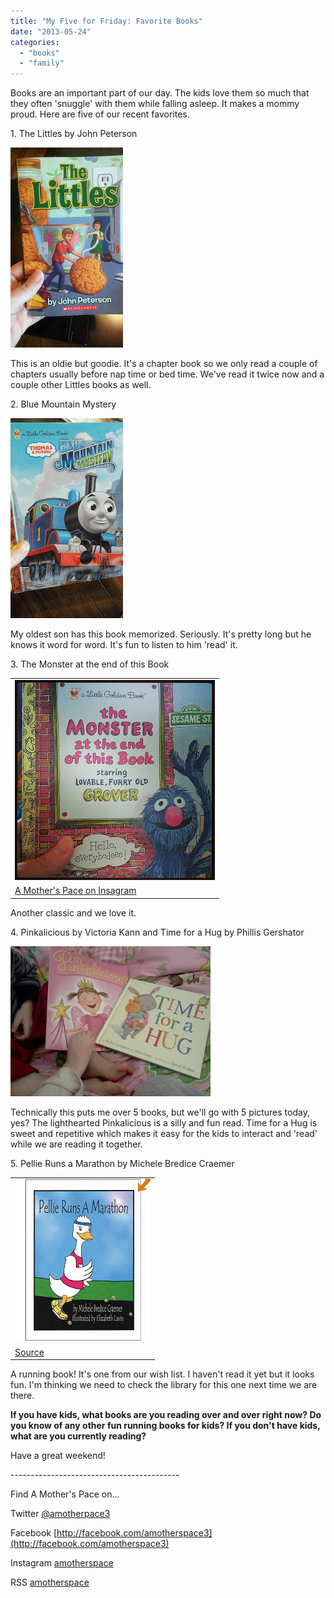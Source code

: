 ```yaml
---
title: "My Five for Friday: Favorite Books"
date: "2013-05-24"
categories: 
  - "books"
  - "family"
---
```


Books are an important part of our day. The kids love them so much that they often 'snuggle' with them while falling asleep. It makes a mommy proud. Here are five of our recent favorites.  
  
1\. The Littles by John Peterson  
  
  

[![](images/IMAG0972.jpg)](http://amotherspace.net/wp-content/uploads/2013/05/IMAG09721.jpg)

  
This is an oldie but goodie. It's a chapter book so we only read a couple of chapters usually before nap time or bed time. We've read it twice now and a couple other Littles books as well.   
  
  
2\. Blue Mountain Mystery  
  
  

[![](images/IMAG0973.jpg)](http://amotherspace.net/wp-content/uploads/2013/05/IMAG09731.jpg)

  
  
My oldest son has this book memorized. Seriously. It's pretty long but he knows it word for word. It's fun to listen to him 'read' it.   
  
  
3\. The Monster at the end of this Book  
  

<table align="center" cellpadding="0" cellspacing="0"><tbody><tr><td><a href="http://amotherspace.net/wp-content/uploads/2013/05/IMG_20130517_0931451.jpg" imageanchor="1"><img border="0" height="320" src="images/IMG_20130517_093145.jpg" width="320"></a></td></tr><tr><td><a href="http://instagram.com/amotherspace" target="_blank">A Mother's Pace on Insagram</a></td></tr></tbody></table>

  
Another classic and we love it.   
  
  
4\. Pinkalicious by Victoria Kann and Time for a Hug by Phillis Gershator  
  
  

[![](images/IMG_20121220_131510.jpg)](http://amotherspace.net/wp-content/uploads/2013/05/IMG_20121220_1315101.jpg)

  
Technically this puts me over 5 books, but we'll go with 5 pictures today, yes? The lighthearted Pinkalicious is a silly and fun read. Time for a Hug is sweet and repetitive which makes it easy for the kids to interact and 'read' while we are reading it together.  
  
  
5\. Pellie Runs a Marathon by Michele Bredice Craemer  
  
  

<table align="center" cellpadding="0" cellspacing="0"><tbody><tr><td><a href="http://4.bp.blogspot.com/-v_ml-DliX0s/UZ5xtGMR6wI/AAAAAAAAHns/vIcuEp4oHGo/s1600/Pellie.PNG" imageanchor="1"><img border="0" src="images/Pellie.PNG"></a></td></tr><tr><td><span><a href="http://www.amazon.com/Pellie-Marathon-Michele-Bredice-Craemer/dp/0974013005/ref=wl_it_dp_o_S_nC?ie=UTF8&amp;colid=1FTCYRMLJA67K&amp;coliid=I3NO2OPF7CMW43" target="_blank">Source</a></span></td></tr></tbody></table>

  
A running book! It's one from our wish list. I haven't read it yet but it looks fun. I'm thinking we need to check the library for this one next time we are there.   
  
  

**If you have kids, what books are you reading over and over right now? Do you know of any other fun running books for kids? If you don't have kids, what are you currently reading?** 

Have a great weekend!  
  
  
  
  

\------------------------------------------

  

  
Find A Mother's Pace on...  
  
Twitter [@amotherpace3](https://twitter.com/amotherspace3)  
  
Facebook [http://facebook.com/amotherspace3](http://facebook.com/amotherspace3)   
  
Instagram [amotherspace](http://instagram.com/amotherspace)  
  
RSS [amotherspace](http://feeds.feedburner.com/amotherspace)
